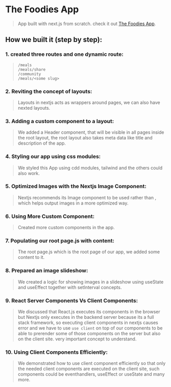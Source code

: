 # The Foodies App
> App built with next.js from scratch. check it out [The Foodies App](https://foodies-app-five-olive.vercel.app/).


## How we built it (step by step):
### 1. created three routes and one dynamic route:
> ```
> /meals
> /meals/share
> /community
> /meals/<some slug>
> ```

### 2. Reviting the concept of layouts:
> Layouts in nextjs acts as wrappers around pages, we can also have nexted layouts.

### 3. Adding a custom component to a layout:
> We added a Header component, that will be visible in all pages inside the root layout, the root layout also takes meta data like title and description of the app.

### 4. Styling our app using css modules:
> We styled this App using cdd modules, tailwind and the others could also work.

### 5. Optimized Images with the Nextjs Image Component:
> Nextjs recommends its Image component to be used rather than <img />, which helps output images in a more optimized way.

### 6. Using More Custom Component:
> Created more custom components in the app.

### 7. Populating our root page.js with content:
> The root page.js which is the root page of our app, we added some content to it.

### 8. Prepared an image slideshow:
> We created a logic for showing images in a slideshow using useState and useEffect together with setInterval concepts.

### 9. React Server Components Vs Client Components:
> We discussed that React.js executes its components in the browser but Nextjs only executes in the backend server because its a full stack framework, so executing client components in nextjs causes error and we have to use ```use client``` on top of our components to be able to prerender some of those components on the server but also on the client site. very important concept to understand.

### 10. Using Client Components Efficiently:
> We demonstrated how to use client component efficiently so that only the needed client components are executed on the client site, such components could be eventhandlers, useEffect or useState and many more.

